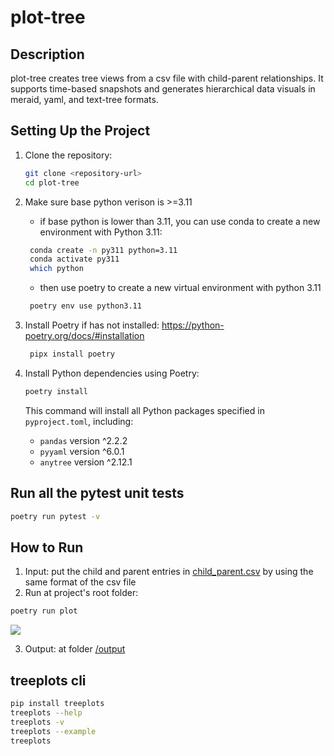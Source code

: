 # plot-tree

## Description

plot-tree creates tree views from a csv file with child-parent relationships. 
It supports time-based snapshots and generates hierarchical data visuals in meraid, yaml, and text-tree formats.

## Setting Up the Project

1. Clone the repository:

   ```bash
   git clone <repository-url>
   cd plot-tree
   ```

1. Make sure base python verison is >=3.11
   - if base python is lower than 3.11, you can use conda to create a new environment with Python 3.11:

   ```bash
    conda create -n py311 python=3.11
    conda activate py311
    which python
   ```
   - then use poetry to create a new virtual environment with python 3.11
   ```bash
    poetry env use python3.11
   ```

1. Install Poetry if has not installed:
https://python-poetry.org/docs/#installation

   ```bash
    pipx install poetry
   ```

1. Install Python dependencies using Poetry:

   ```bash
   poetry install
   ```

   This command will install all Python packages specified in `pyproject.toml`, including:
   - `pandas` version ^2.2.2
   - `pyyaml` version ^6.0.1
   - `anytree` version ^2.12.1

## Run all the pytest unit tests
   ```bash
   poetry run pytest -v
   ```

## How to Run

1. Input: put the child and parent entries in [child_parent.csv](/child_parent.csv) by using the same format of the csv file
2. Run at project's root folder:

```bash
poetry run plot
```
![](/assets.run.gif)

3. Output: at folder [/output](/output)

## treeplots cli
```zsh
pip install treeplots
treeplots --help
treeplots -v
treeplots --example
treeplots
```
